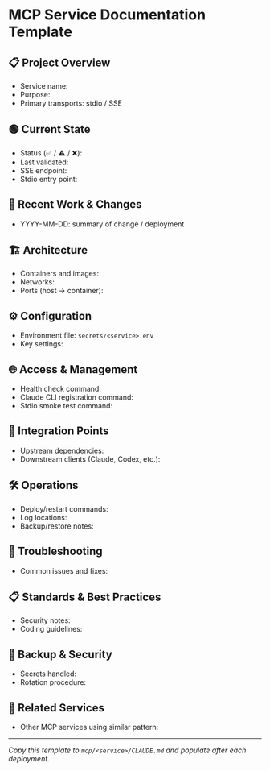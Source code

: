 # MCP Service Documentation Template

## 📋 Project Overview
- Service name:
- Purpose:
- Primary transports: stdio / SSE

## 🟢 Current State
- Status (✅ / ⚠️ / ❌):
- Last validated:
- SSE endpoint:
- Stdio entry point:

## 📝 Recent Work & Changes
- YYYY-MM-DD: summary of change / deployment

## 🏗️ Architecture
- Containers and images:
- Networks:
- Ports (host → container):

## ⚙️ Configuration
- Environment file: `secrets/<service>.env`
- Key settings:

## 🌐 Access & Management
- Health check command:
- Claude CLI registration command:
- Stdio smoke test command:

## 🔗 Integration Points
- Upstream dependencies:
- Downstream clients (Claude, Codex, etc.):

## 🛠️ Operations
- Deploy/restart commands:
- Log locations:
- Backup/restore notes:

## 🔧 Troubleshooting
- Common issues and fixes:

## 📋 Standards & Best Practices
- Security notes:
- Coding guidelines:

## 🔐 Backup & Security
- Secrets handled:
- Rotation procedure:

## 🔄 Related Services
- Other MCP services using similar pattern:

---
*Copy this template to `mcp/<service>/CLAUDE.md` and populate after each deployment.*
